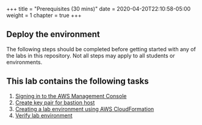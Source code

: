 +++
title = "Prerequisites (30 mins)"
date = 2020-04-20T22:10:58-05:00
weight = 1
chapter = true
+++

## Deploy the environment

<div align="left">The following steps should be completed before getting started with any of the labs in this repository. Not all steps may apply to all students or environments.</div>

## This lab contains the following tasks
1. [Signing in to the AWS Management Console](lab0/1_signin.html)
2. [Create key pair for bastion host](lab0/2_keypair.html)
3. [Creating a lab environment using AWS CloudFormation](lab0/3_createlab.html)
4. [Verify lab environment](lab0/4_verifylab.html)
